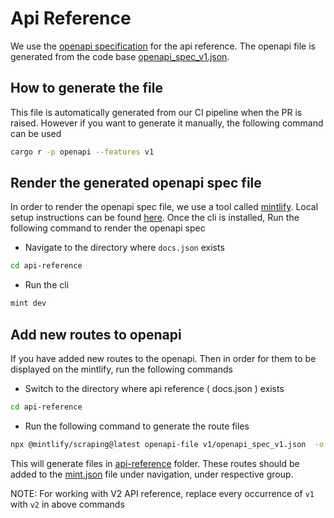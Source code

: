 # Api Reference

We use the [openapi specification](https://swagger.io/specification) for the api reference. The openapi file is generated from the code base [openapi_spec_v1.json](v1/openapi_spec_v1.json).

## How to generate the file

This file is automatically generated from our CI pipeline when the PR is raised. However if you want to generate it manually, the following command can be used

```bash
cargo r -p openapi --features v1
```

## Render the generated openapi spec file

In order to render the openapi spec file, we use a tool called [mintlify](https://mintlify.com/). Local setup instructions can be found [here](https://mintlify.com/docs/development#development). Once the cli is installed, Run the following command to render the openapi spec

- Navigate to the directory where `docs.json` exists

```bash
cd api-reference
```

- Run the cli

```bash
mint dev
```

## Add new routes to openapi

If you have added new routes to the openapi. Then in order for them to be displayed on the mintlify, run the following commands

- Switch to the directory where api reference ( docs.json ) exists

```bash
cd api-reference
```

- Run the following command to generate the route files

```bash
npx @mintlify/scraping@latest openapi-file v1/openapi_spec_v1.json  -o v1
```

This will generate files in [api-reference](api-reference) folder. These routes should be added to the [mint.json](mint.json) file under navigation, under respective group.

NOTE: For working with V2 API reference, replace every occurrence of `v1` with `v2` in above commands
